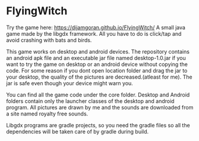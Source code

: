 # FlyingWitch 
Try the game here: https://dijamgoran.github.io/FlyingWitch/
A small java game made by the libgdx framework. All you have to do is click/tap and avoid crashing with bats and birds.

This game works on desktop and android devices. The repository contains an android apk file and an executable jar file named desktop-1.0.jar if you want to try the game on desktop or an android device without copying the code. For some reason if you dont open location folder and drag the jar to your desktop, the quality of the pictures are decreased.(atleast for me). The jar is safe even though your device might warn you.

You can find all the game code under the core folder. Desktop and Android folders contain only the
launcher classes of the desktop and android program. All pictures are drawn by me and the sounds are downloaded from a site named royalty
free sounds.

Libgdx programs are gradle projects, so you need the gradle files so all the dependencies will be taken care of by gradle during build.
